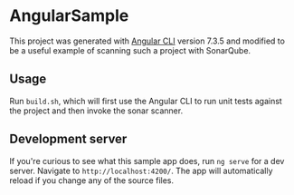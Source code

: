 # AngularSample

This project was generated with [Angular CLI](https://github.com/angular/angular-cli) version 7.3.5 and modified to be a useful example of scanning such a project with SonarQube.

## Usage

Run `build.sh`, which will first use the Angular CLI to run unit tests against the project and then invoke the sonar scanner.

## Development server

If you're curious to see what this sample app does, run `ng serve` for a dev server. Navigate to `http://localhost:4200/`. The app will automatically reload if you change any of the source files.
